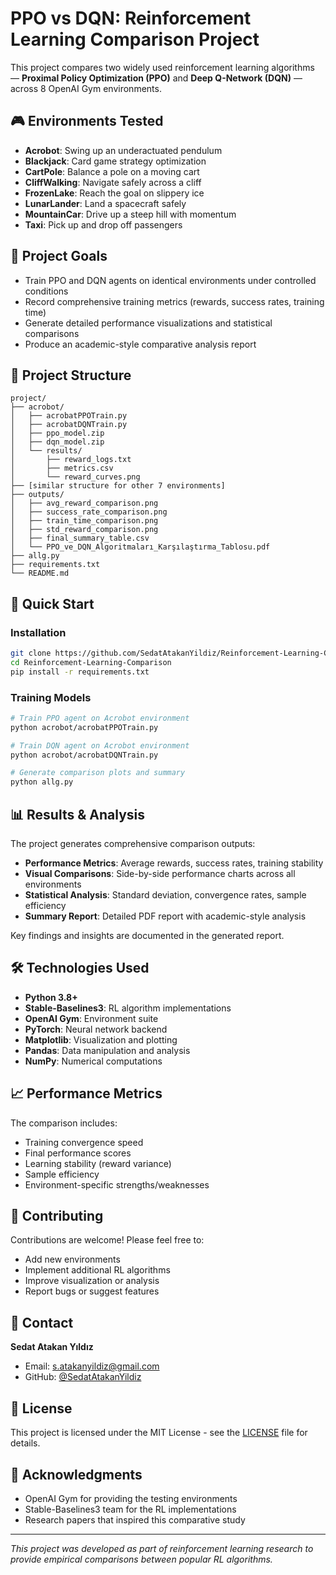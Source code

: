 # PPO vs DQN: Reinforcement Learning Comparison Project

This project compares two widely used reinforcement learning algorithms — **Proximal Policy Optimization (PPO)** and **Deep Q-Network (DQN)** — across 8 OpenAI Gym environments.

## 🎮 Environments Tested
- **Acrobot**: Swing up an underactuated pendulum
- **Blackjack**: Card game strategy optimization  
- **CartPole**: Balance a pole on a moving cart
- **CliffWalking**: Navigate safely across a cliff
- **FrozenLake**: Reach the goal on slippery ice
- **LunarLander**: Land a spacecraft safely
- **MountainCar**: Drive up a steep hill with momentum
- **Taxi**: Pick up and drop off passengers

## 🎯 Project Goals
- Train PPO and DQN agents on identical environments under controlled conditions
- Record comprehensive training metrics (rewards, success rates, training time)
- Generate detailed performance visualizations and statistical comparisons
- Produce an academic-style comparative analysis report

## 📁 Project Structure
```
project/
├── acrobot/
│   ├── acrobatPPOTrain.py
│   ├── acrobatDQNTrain.py
│   ├── ppo_model.zip
│   ├── dqn_model.zip
│   └── results/
│       ├── reward_logs.txt
│       ├── metrics.csv
│       └── reward_curves.png
├── [similar structure for other 7 environments]
├── outputs/
│   ├── avg_reward_comparison.png
│   ├── success_rate_comparison.png
│   ├── train_time_comparison.png
│   ├── std_reward_comparison.png
│   ├── final_summary_table.csv
│   └── PPO_ve_DQN_Algoritmaları_Karşılaştırma_Tablosu.pdf
├── allg.py
├── requirements.txt
└── README.md
```

## 🚀 Quick Start

### Installation
```bash
git clone https://github.com/SedatAtakanYildiz/Reinforcement-Learning-Comparison
cd Reinforcement-Learning-Comparison
pip install -r requirements.txt
```

### Training Models
```bash
# Train PPO agent on Acrobot environment
python acrobot/acrobatPPOTrain.py

# Train DQN agent on Acrobot environment  
python acrobot/acrobatDQNTrain.py

# Generate comparison plots and summary
python allg.py
```


## 📊 Results & Analysis

The project generates comprehensive comparison outputs:

- **Performance Metrics**: Average rewards, success rates, training stability
- **Visual Comparisons**: Side-by-side performance charts across all environments
- **Statistical Analysis**: Standard deviation, convergence rates, sample efficiency
- **Summary Report**: Detailed PDF report with academic-style analysis

Key findings and insights are documented in the generated report.

## 🛠️ Technologies Used

- **Python 3.8+**
- **Stable-Baselines3**: RL algorithm implementations
- **OpenAI Gym**: Environment suite
- **PyTorch**: Neural network backend
- **Matplotlib**: Visualization and plotting
- **Pandas**: Data manipulation and analysis
- **NumPy**: Numerical computations

## 📈 Performance Metrics

The comparison includes:
- Training convergence speed
- Final performance scores
- Learning stability (reward variance)
- Sample efficiency
- Environment-specific strengths/weaknesses

## 🤝 Contributing

Contributions are welcome! Please feel free to:
- Add new environments
- Implement additional RL algorithms
- Improve visualization or analysis
- Report bugs or suggest features

## 📧 Contact

**Sedat Atakan Yıldız**
- Email: s.atakanyildiz@gmail.com
- GitHub: [@SedatAtakanYildiz](https://github.com/SedatAtakanYildiz)

## 📄 License

This project is licensed under the MIT License - see the [LICENSE](LICENSE) file for details.

## 🙏 Acknowledgments

- OpenAI Gym for providing the testing environments
- Stable-Baselines3 team for the RL implementations
- Research papers that inspired this comparative study

---

*This project was developed as part of reinforcement learning research to provide empirical comparisons between popular RL algorithms.*
